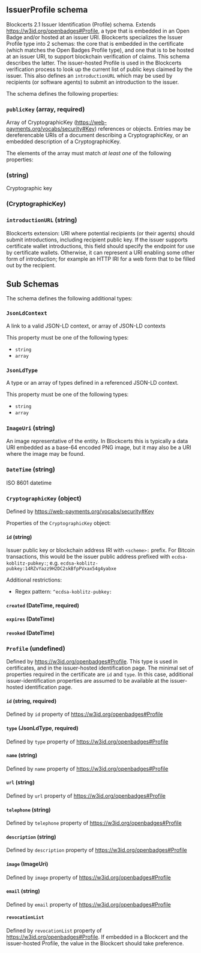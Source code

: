 ## IssuerProfile schema

Blockcerts 2.1 Issuer Identification (Profile) schema. Extends https://w3id.org/openbadges#Profile, a type that is embedded in an Open Badge and/or hosted at an issuer URI. Blockcerts specializes the Issuer Profile type into 2 schemas: the core that is embedded in the certificate (which matches the Open Badges Profile type), and one that is to be hosted at an issuer URI, to support blockchain verification of claims. This schema describes the latter. The issuer-hosted Profile is used in the Blockcerts verification process to look up the current list of public keys claimed by the issuer. This also defines an `introductionURL` which may be used by recipients (or software agents) to submit an introduction to the issuer. 

The schema defines the following properties:

### `publicKey` (array, required)

Array of CryptographicKey (https://web-payments.org/vocabs/security#Key) references or objects. Entries may be dereferencable URIs of a document describing a CryptographicKey, or an embedded description of a CryptographicKey.

The elements of the array must match *at least one* of the following properties:

### (string)

Cryptographic key

### (CryptographicKey)

### `introductionURL` (string)

Blockcerts extension: URI where potential recipients (or their agents) should submit introductions, including recipient public key. If the issuer supports certificate wallet introductions, this field should specify the endpoint for use by certificate wallets. Otherwise, it can represent a URI enabling some other form of introduction; for example an HTTP IRI for a web form that to be filled out by the recipient.


## Sub Schemas

The schema defines the following additional types:

### `JsonLdContext`

A link to a valid JSON-LD context, or array of JSON-LD contexts

This property must be one of the following types:

* `string`
* `array`

### `JsonLdType`

A type or an array of types defined in a referenced JSON-LD context.

This property must be one of the following types:

* `string`
* `array`

### `ImageUri` (string)

An image representative of the entity. In Blockcerts this is typically a data URI embedded as a base-64 encoded PNG image, but it may also be a URI where the image may be found.

### `DateTime` (string)

ISO 8601 datetime

### `CryptographicKey` (object)

Defined by https://web-payments.org/vocabs/security#Key

Properties of the `CryptographicKey` object:

#### `id` (string)

Issuer public key or blockchain address IRI with `<scheme>:` prefix. For Bitcoin transactions, this would be the issuer public address prefixed with `ecdsa-koblitz-pubkey:`; e.g. `ecdsa-koblitz-pubkey:14RZvYazz9H2DC2skBfpPVxax54g4yabxe`

Additional restrictions:

* Regex pattern: `^ecdsa-koblitz-pubkey:`

#### `created` (DateTime, required)

#### `expires` (DateTime)

#### `revoked` (DateTime)

### `Profile` (undefined)

Defined by https://w3id.org/openbadges#Profile. This type is used in certificates, and in the issuer-hosted identification page. The minimal set of properties required in the certificate are `id` and `type`. In this case, additional issuer-identification properties are assumed to be available at the issuer-hosted identification page.

#### `id` (string, required)

Defined by `id` property of https://w3id.org/openbadges#Profile

#### `type` (JsonLdType, required)

Defined by `type` property of https://w3id.org/openbadges#Profile

#### `name` (string)

Defined by `name` property of https://w3id.org/openbadges#Profile

#### `url` (string)

Defined by `url` property of https://w3id.org/openbadges#Profile

#### `telephone` (string)

Defined by `telephone` property of https://w3id.org/openbadges#Profile

#### `description` (string)

Defined by `description` property of https://w3id.org/openbadges#Profile

#### `image` (ImageUri)

Defined by `image` property of https://w3id.org/openbadges#Profile

#### `email` (string)

Defined by `email` property of https://w3id.org/openbadges#Profile

#### `revocationList`

Defined by `revocationList` property of https://w3id.org/openbadges#Profile. If embedded in a Blockcert and the issuer-hosted Profile, the value in the Blockcert should take preference.

